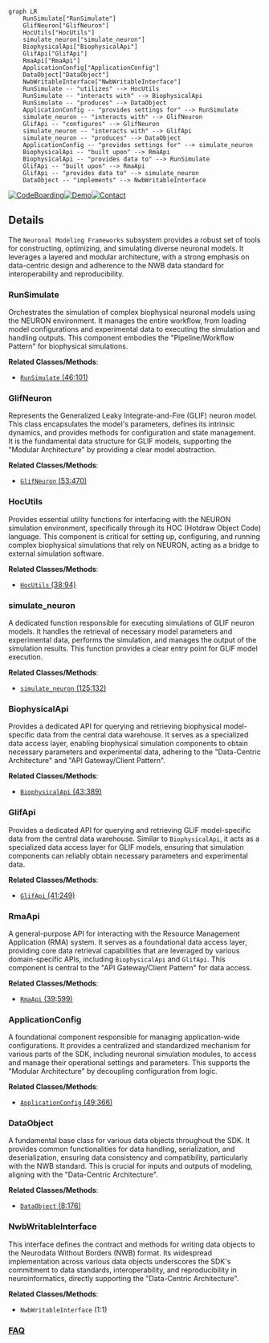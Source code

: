 ```mermaid
graph LR
    RunSimulate["RunSimulate"]
    GlifNeuron["GlifNeuron"]
    HocUtils["HocUtils"]
    simulate_neuron["simulate_neuron"]
    BiophysicalApi["BiophysicalApi"]
    GlifApi["GlifApi"]
    RmaApi["RmaApi"]
    ApplicationConfig["ApplicationConfig"]
    DataObject["DataObject"]
    NwbWritableInterface["NwbWritableInterface"]
    RunSimulate -- "utilizes" --> HocUtils
    RunSimulate -- "interacts with" --> BiophysicalApi
    RunSimulate -- "produces" --> DataObject
    ApplicationConfig -- "provides settings for" --> RunSimulate
    simulate_neuron -- "interacts with" --> GlifNeuron
    GlifApi -- "configures" --> GlifNeuron
    simulate_neuron -- "interacts with" --> GlifApi
    simulate_neuron -- "produces" --> DataObject
    ApplicationConfig -- "provides settings for" --> simulate_neuron
    BiophysicalApi -- "built upon" --> RmaApi
    BiophysicalApi -- "provides data to" --> RunSimulate
    GlifApi -- "built upon" --> RmaApi
    GlifApi -- "provides data to" --> simulate_neuron
    DataObject -- "implements" --> NwbWritableInterface
```

[![CodeBoarding](https://img.shields.io/badge/Generated%20by-CodeBoarding-9cf?style=flat-square)](https://github.com/CodeBoarding/GeneratedOnBoardings)[![Demo](https://img.shields.io/badge/Try%20our-Demo-blue?style=flat-square)](https://www.codeboarding.org/demo)[![Contact](https://img.shields.io/badge/Contact%20us%20-%20contact@codeboarding.org-lightgrey?style=flat-square)](mailto:contact@codeboarding.org)

## Details

The `Neuronal Modeling Frameworks` subsystem provides a robust set of tools for constructing, optimizing, and simulating diverse neuronal models. It leverages a layered and modular architecture, with a strong emphasis on data-centric design and adherence to the NWB data standard for interoperability and reproducibility.

### RunSimulate
Orchestrates the simulation of complex biophysical neuronal models using the NEURON environment. It manages the entire workflow, from loading model configurations and experimental data to executing the simulation and handling outputs. This component embodies the "Pipeline/Workflow Pattern" for biophysical simulations.


**Related Classes/Methods**:

- <a href="https://github.com/AllenInstitute/AllenSDK/blob/master/allensdk/model/biophysical/run_simulate.py#L46-L101" target="_blank" rel="noopener noreferrer">`RunSimulate` (46:101)</a>


### GlifNeuron
Represents the Generalized Leaky Integrate-and-Fire (GLIF) neuron model. This class encapsulates the model's parameters, defines its intrinsic dynamics, and provides methods for configuration and state management. It is the fundamental data structure for GLIF models, supporting the "Modular Architecture" by providing a clear model abstraction.


**Related Classes/Methods**:

- <a href="https://github.com/AllenInstitute/AllenSDK/blob/master/allensdk/model/glif/glif_neuron.py#L53-L470" target="_blank" rel="noopener noreferrer">`GlifNeuron` (53:470)</a>


### HocUtils
Provides essential utility functions for interfacing with the NEURON simulation environment, specifically through its HOC (Hotdraw Object Code) language. This component is critical for setting up, configuring, and running complex biophysical simulations that rely on NEURON, acting as a bridge to external simulation software.


**Related Classes/Methods**:

- <a href="https://github.com/AllenInstitute/AllenSDK/blob/master/allensdk/model/biophys_sim/neuron/hoc_utils.py#L38-L94" target="_blank" rel="noopener noreferrer">`HocUtils` (38:94)</a>


### simulate_neuron
A dedicated function responsible for executing simulations of GLIF neuron models. It handles the retrieval of necessary model parameters and experimental data, performs the simulation, and manages the output of the simulation results. This function provides a clear entry point for GLIF model execution.


**Related Classes/Methods**:

- <a href="https://github.com/AllenInstitute/AllenSDK/blob/master/allensdk/model/glif/simulate_neuron.py#L125-L132" target="_blank" rel="noopener noreferrer">`simulate_neuron` (125:132)</a>


### BiophysicalApi
Provides a dedicated API for querying and retrieving biophysical model-specific data from the central data warehouse. It serves as a specialized data access layer, enabling biophysical simulation components to obtain necessary parameters and experimental data, adhering to the "Data-Centric Architecture" and "API Gateway/Client Pattern".


**Related Classes/Methods**:

- <a href="https://github.com/AllenInstitute/AllenSDK/blob/master/allensdk/api/queries/biophysical_api.py#L43-L389" target="_blank" rel="noopener noreferrer">`BiophysicalApi` (43:389)</a>


### GlifApi
Provides a dedicated API for querying and retrieving GLIF model-specific data from the central data warehouse. Similar to `BiophysicalApi`, it acts as a specialized data access layer for GLIF models, ensuring that simulation components can reliably obtain necessary parameters and experimental data.


**Related Classes/Methods**:

- <a href="https://github.com/AllenInstitute/AllenSDK/blob/master/allensdk/api/queries/glif_api.py#L41-L249" target="_blank" rel="noopener noreferrer">`GlifApi` (41:249)</a>


### RmaApi
A general-purpose API for interacting with the Resource Management Application (RMA) system. It serves as a foundational data access layer, providing core data retrieval capabilities that are leveraged by various domain-specific APIs, including `BiophysicalApi` and `GlifApi`. This component is central to the "API Gateway/Client Pattern" for data access.


**Related Classes/Methods**:

- <a href="https://github.com/AllenInstitute/AllenSDK/blob/master/allensdk/api/queries/rma_api.py#L39-L599" target="_blank" rel="noopener noreferrer">`RmaApi` (39:599)</a>


### ApplicationConfig
A foundational component responsible for managing application-wide configurations. It provides a centralized and standardized mechanism for various parts of the SDK, including neuronal simulation modules, to access and manage their operational settings and parameters. This supports the "Modular Architecture" by decoupling configuration from logic.


**Related Classes/Methods**:

- <a href="https://github.com/AllenInstitute/AllenSDK/blob/master/allensdk/config/app/application_config.py#L49-L366" target="_blank" rel="noopener noreferrer">`ApplicationConfig` (49:366)</a>


### DataObject
A fundamental base class for various data objects throughout the SDK. It provides common functionalities for data handling, serialization, and deserialization, ensuring data consistency and compatibility, particularly with the NWB standard. This is crucial for inputs and outputs of modeling, aligning with the "Data-Centric Architecture".


**Related Classes/Methods**:

- <a href="https://github.com/AllenInstitute/AllenSDK/blob/master/allensdk/core/_data_object_base/data_object.py#L8-L176" target="_blank" rel="noopener noreferrer">`DataObject` (8:176)</a>


### NwbWritableInterface
This interface defines the contract and methods for writing data objects to the Neurodata Without Borders (NWB) format. Its widespread implementation across various data objects underscores the SDK's commitment to data standards, interoperability, and reproducibility in neuroinformatics, directly supporting the "Data-Centric Architecture".


**Related Classes/Methods**:

- `NwbWritableInterface` (1:1)




### [FAQ](https://github.com/CodeBoarding/GeneratedOnBoardings/tree/main?tab=readme-ov-file#faq)